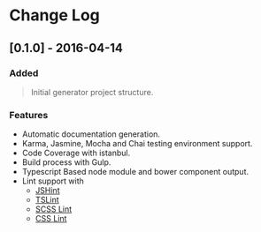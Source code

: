 # Change Log

## [0.1.0] - 2016-04-14

### Added
> Initial generator project structure.

### Features
- Automatic documentation generation.
- Karma, Jasmine, Mocha and Chai testing environment support.
- Code Coverage with istanbul.
- Build process with Gulp.
- Typescript Based node module and bower component output.
- Lint support with
  - [JSHint](http://jshint.com/)
  - [TSLint](https://www.npmjs.com/package/tslint)
  - [SCSS Lint](https://www.npmjs.com/package/gulp-scss-lint)
  - [CSS Lint](https://www.npmjs.com/package/gulp-csslint) 



